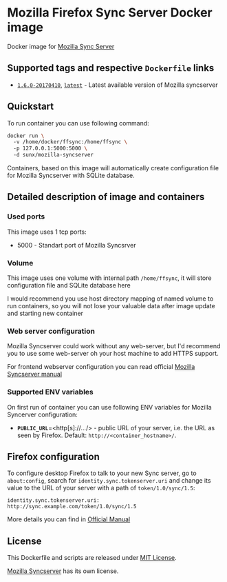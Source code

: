 # Mozilla Firefox Sync Server Docker image
Docker image for [Mozilla Sync Server](https://github.com/mozilla-services/syncserver)

## Supported tags and respective `Dockerfile` links
* [`1.6.0-20170410`](https://github.com/VGoshev/mozilla-syncserver-docker/blob/1.6.0-20170410/docker/Dockerfile), [`latest`](https://github.com/VGoshev/mozilla-syncserver-docker/blob/master/docker/Dockerfile) - Latest available version of Mozilla syncserver

## Quickstart

To run container you can use following command:
```bash
docker run \  
  -v /home/docker/ffsync:/home/ffsync \  
  -p 127.0.0.1:5000:5000 \  
  -d sunx/mozilla-syncserver
```
Containers, based on this image will automatically create configuration file for
 Mozilla Syncserver with SQLite database.
 
## Detailed description of image and containers

### Used ports

This image uses 1 tcp ports:
* 5000 - Standart port of Mozilla Syncsrver 

### Volume
This image uses one volume with internal path `/home/ffsync`, it will store configuration file and SQLite database here

I would recommend you use host directory mapping of named volume to run containers, so you will not lose your valuable data after image update and starting new container

### Web server configuration

Mozilla Syncserver could work without any web-server, but I'd recommend you to use some web-server oh your host machine to add HTTPS support.

For frontend webserver configuration you can read official [Mozilla Syncserver manual](https://docs.services.mozilla.com/howtos/run-sync-1.5.html#running-behind-a-web-server)

### Supported ENV variables

On first run of container you can use following ENV variables for Mozilla Syncerver configuration:
* **`PUBLIC_URL`**=&lt;http[s]://.../&gt; - public URL of your server, i.e. the URL as seen by Firefox. Default: `http://<container_hostname>/`.

## Firefox configuration

To configure desktop Firefox to talk to your new Sync server, go to `about:config`, search for `identity.sync.tokenserver.uri` and change its value to the URL of your server with a path of `token/1.0/sync/1.5`:

    identity.sync.tokenserver.uri: http://sync.example.com/token/1.0/sync/1.5

More details you can find in [Official Manual](https://docs.services.mozilla.com/howtos/run-sync-1.5.html#running-the-server)

## License

This Dockerfile and scripts are released under [MIT License](https://github.com/VGoshev/mozilla-syncserver-docker/blob/master/LICENSE).

[Mozilla Syncserver](https://github.com/mozilla-services/syncserver) has its own license.
